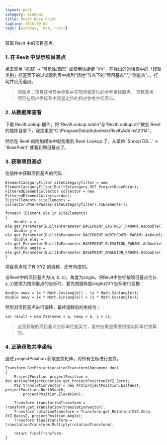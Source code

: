 ```yaml
---
layout: post
category: windows
title: Revit Base Point
tagline: 2015-09-07
tags: [windows, .net, revit]
---
```


获取 Revit 中的项目基点。

<!--more-->


### 1. 在 Revit 中显示项目基点

点击菜单 '视图' -> '可见性/图形' 或使用快捷键 'VV'，在弹出的对话框中的「模型类别」标签页下的过滤器列表中找到“场地”节点下的“项目基点”与“测量点”。，打勾并应用退出。

> 测量点：项目在世界坐标系中实际测量定位的参考坐标原点。
> 项目基点：项目在用户坐标系中测量定位的相对参考坐标原点。

### 2. 从数据库查看

下载 RevitLookup 插件，把“RevitLookup.addin”与“RevitLookup.dll”放到 Revit 的插件目录下，我这里是“C:\ProgramData\Autodesk\Revit\Addins\2014”。

然后在 Revit 的附加模块中就能看到 Revit Lookup 了。从菜单 'Snoop DB...' -> 'BasePoint' 就看到项目基点了。

### 3. 获取项目基点

在插件中获取项目基点的代码：

    ElementCategoryFilter siteCategoryfilter = new ElementCategoryFilter(BuiltInCategory.OST_ProjectBasePoint);
    FilteredElementCollector collector = new FilteredElementCollector(doc);
    IList<Element> siteElements = collector.WherePasses(siteCategoryfilter).ToElements();

    foreach (Element ele in siteElements)
	{
        double x = ele.get_Parameter(BuiltInParameter.BASEPOINT_EASTWEST_PARAM).AsDouble();
        double y = ele.get_Parameter(BuiltInParameter.BASEPOINT_NORTHSOUTH_PARAM).AsDouble();
        double elev = ele.get_Parameter(BuiltInParameter.BASEPOINT_ELEVATION_PARAM).AsDouble();
        double angle = ele.get_Parameter(BuiltInParameter.BASEPOINT_ANGLETON_PARAM).AsDouble();
	}

项目基点除了有 XYZ 的偏移，还有角度的。

设Revit中的项目基点为(a, b, c)，角度为angle。将Revit中坐标按项目基点为(x, y, z)变换为按测量点的坐标时，要先根据角度angle对XY坐标进行变换：

    double newx = (x * Math.Cos(angle)) - (y * Math.Sin(angle));
    double newy = (x * Math.Sin(angle)) + (y * Math.Cos(angle));

然后对项目基点进行偏移，最终偏移后的坐标为：

    var result = new XYZ(newx + a, newy + b, z + c);

> 这里获取的项目基点坐标单位是英寸，最终结果是需要根据实际单位换算的。

### 4. 正确获取共享坐标

通过 projectPosition 获取变换矩阵，对所有坐标进行变换。

    Transform GetProjectLocationTransform(Document doc)
    {
        ProjectPosition projectPosition = doc.ActiveProjectLocation.get_ProjectPosition(XYZ.Zero);
        XYZ translationVector = new XYZ(projectPosition.EastWest, projectPosition.NorthSouth,
            projectPosition.Elevation);

        Transform translationTransform = Transform.get_Translation(translationVector);
        Transform rotationTransform = Transform.get_Rotation(XYZ.Zero, XYZ.BasisZ, projectPosition.Angle);
        Transform finalTransform = translationTransform.Multiply(rotationTransform);

        return finalTransform;
    }
